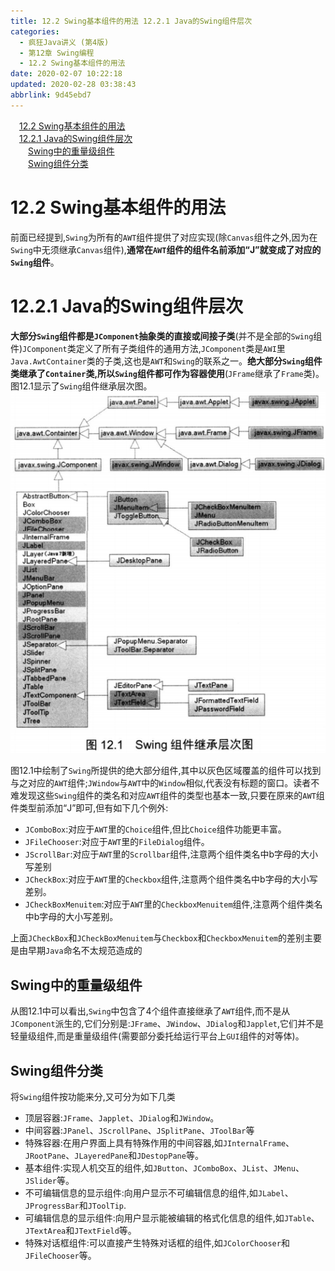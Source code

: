 ```yaml
---
title: 12.2 Swing基本组件的用法 12.2.1 Java的Swing组件层次
categories: 
  - 疯狂Java讲义 (第4版)
  - 第12章 Swing编程
  - 12.2 Swing基本组件的用法
date: 2020-02-07 10:22:18
updated: 2020-02-28 03:38:43
abbrlink: 9d45ebd7
---
```

<div id='my_toc'><a href="/JavaReadingNotes/9d45ebd7/#12-2-Swing基本组件的用法" class="header_1">12.2 Swing基本组件的用法</a>&nbsp;<br><a href="/JavaReadingNotes/9d45ebd7/#12-2-1-Java的Swing组件层次" class="header_1">12.2.1 Java的Swing组件层次</a>&nbsp;<br><a href="/JavaReadingNotes/9d45ebd7/#Swing中的重量级组件" class="header_2">Swing中的重量级组件</a>&nbsp;<br><a href="/JavaReadingNotes/9d45ebd7/#Swing组件分类" class="header_2">Swing组件分类</a>&nbsp;<br></div>
<style>.header_1{margin-left: 1em;}.header_2{margin-left: 2em;}.header_3{margin-left: 3em;}.header_4{margin-left: 4em;}.header_5{margin-left: 5em;}.header_6{margin-left: 6em;}</style>
<!--more-->
<script>if (navigator.platform.search('arm')==-1){document.getElementById('my_toc').style.display = 'none';}var e,p = document.getElementsByTagName('p');while (p.length>0) {e = p[0];e.parentElement.removeChild(e);}</script>

<!--end-->
# 12.2 Swing基本组件的用法
前面已经提到,`Swing`为所有的`AWT`组件提供了对应实现(除`Canvas`组件之外,因为在`Swing`中无须继承`Canvas`组件),**通常在`AWT`组件的组件名前添加“J”就变成了对应的`Swing`组件**。
# 12.2.1 Java的Swing组件层次
**大部分`Swing`组件都是`JComponent`抽象类的直接或间接子类**(并不是全部的`Swing`组件)`JComponent`类定义了所有子类组件的通用方法,`JComponent`类是`AWI`里`Java.AwtContainer`类的子类,这也是`AWT`和`Swing`的联系之一。**绝大部分`Swing`组件类继承了`Container`类,所以`Swing`组件都可作为容器使用**(`JFrame`继承了`Frame`类)。图12.1显示了`Swing`组件继承层次图。
![这里有一张图片](https://raw.githubusercontent.com/lanlan2017/images/master/CrazyJavaHandout4/Chapter12/12.2.1/1.png)
<!-- CrazyJavaHandout4/Chapter12/12.2.1/ -->
图12.1中绘制了`Swing`所提供的绝大部分组件,其中以灰色区域覆盖的组件可以找到与之对应的`AWT`组件;`JWindow`与`AWT`中的`Window`相似,代表没有标题的窗口。读者不难发现这些`Swing`组件的类名和对应`AWT`组件的类型也基本一致,只要在原来的`AWT`组件类型前添加“J”即可,但有如下几个例外:
- `JComboBox`:对应于`AWT`里的`Choice`组件,但比`Choice`组件功能更丰富。
- `JFileChooser`:对应于`AWT`里的`FileDialog`组件。
- `JScrollBar`:对应于`AWT`里的`Scrollbar`组件,注意两个组件类名中b字母的大小写差别
- `JCheckBox`:对应于`AWT`里的`Checkbox`组件,注意两个组件类名中b字母的大小写差别。
- `JCheckBoxMenuitem`:对应于`AWT`里的`CheckboxMenuitem`组件,注意两个组件类名中b字母的大小写差别。

上面`JCheckBox`和`JCheckBoxMenuitem`与`Checkbox`和`CheckboxMenuitem`的差别主要是由早期`Java`命名不太规范造成的
## Swing中的重量级组件
从图12.1中可以看出,`Swing`中包含了4个组件直接继承了`AWT`组件,而不是从`JComponent`派生的,它们分别是:`JFrame`、`JWindow`、`JDialog`和`Japplet`,它们并不是轻量级组件,而是重量级组件(需要部分委托给运行平台上`GUI`组件的对等体)。

## Swing组件分类
将`Swing`组件按功能来分,又可分为如下几类
- 顶层容器:`JFrame`、`Japplet`、`JDialog`和`JWindow`。
- 中间容器:`JPanel`、`JScrollPane`、`JSplitPane`、`JToolBar`等
- 特殊容器:在用户界面上具有特殊作用的中间容器,如`JInternalFrame`、`JRootPane`、`JLayeredPane`和`JDestopPane`等。
- 基本组件:实现人机交互的组件,如`JButton`、`JComboBox`、`JList`、`JMenu`、`JSlider`等。
- 不可编辑信息的显示组件:向用户显示不可编辑信息的组件,如`JLabel`、`JProgressBar`和`JToolTip`.
- 可编辑信息的显示组件:向用户显示能被编辑的格式化信息的组件,如`JTable`、`JTextArea`和`JTextField`等。
- 特殊对话框组件:可以直接产生特殊对话框的组件,如`JColorChooser`和`JFileChooser`等。

